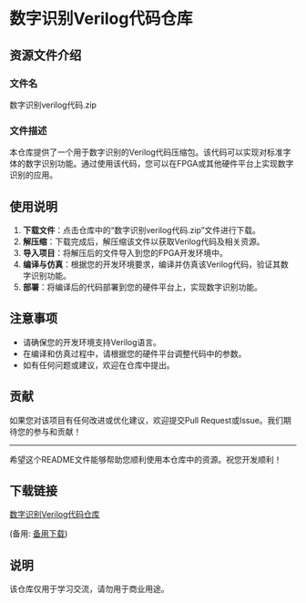 # 数字识别Verilog代码仓库

## 资源文件介绍

### 文件名
数字识别verilog代码.zip

### 文件描述
本仓库提供了一个用于数字识别的Verilog代码压缩包。该代码可以实现对标准字体的数字识别功能。通过使用该代码，您可以在FPGA或其他硬件平台上实现数字识别的应用。

## 使用说明

1. **下载文件**：点击仓库中的“数字识别verilog代码.zip”文件进行下载。
2. **解压缩**：下载完成后，解压缩该文件以获取Verilog代码及相关资源。
3. **导入项目**：将解压后的文件导入到您的FPGA开发环境中。
4. **编译与仿真**：根据您的开发环境要求，编译并仿真该Verilog代码，验证其数字识别功能。
5. **部署**：将编译后的代码部署到您的硬件平台上，实现数字识别功能。

## 注意事项

- 请确保您的开发环境支持Verilog语言。
- 在编译和仿真过程中，请根据您的硬件平台调整代码中的参数。
- 如有任何问题或建议，欢迎在仓库中提出。

## 贡献

如果您对该项目有任何改进或优化建议，欢迎提交Pull Request或Issue。我们期待您的参与和贡献！

---

希望这个README文件能够帮助您顺利使用本仓库中的资源。祝您开发顺利！

## 下载链接
[数字识别Verilog代码仓库](https://pan.quark.cn/s/0a9d1658490c) 

(备用: [备用下载](https://pan.baidu.com/s/1bg3qRhgR6neGLSNrLT2Nog?pwd=1234))

## 说明

该仓库仅用于学习交流，请勿用于商业用途。
